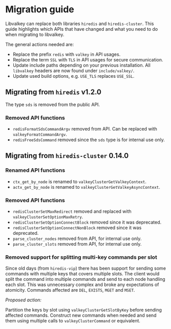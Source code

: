 # Migration guide

Libvalkey can replace both libraries `hiredis` and `hiredis-cluster`.
This guide highlights which APIs that have changed and what you need to do when migrating to libvalkey.

The general actions needed are:

* Replace the prefix `redis` with `valkey` in API usages.
* Replace the term `SSL` with `TLS` in API usages for secure communication.
* Update include paths depending on your previous installation.
  All `libvalkey` headers are now found under `include/valkey/`.
* Update used build options, e.g. `USE_TLS` replaces `USE_SSL`.

## Migrating from `hiredis` v1.2.0

The type `sds` is removed from the public API.

### Removed API functions

* `redisFormatSdsCommandArgv` removed from API. Can be replaced with `valkeyFormatCommandArgv`.
* `redisFreeSdsCommand` removed since the `sds` type is for internal use only.

## Migrating from `hiredis-cluster` 0.14.0

### Renamed API functions

* `ctx_get_by_node` is renamed to `valkeyClusterGetValkeyContext`.
* `actx_get_by_node` is renamed to `valkeyClusterGetValkeyAsyncContext`.

### Removed API functions

* `redisClusterSetMaxRedirect` removed and replaced with `valkeyClusterSetOptionMaxRetry`.
* `redisClusterSetOptionConnectBlock` removed since it was deprecated.
* `redisClusterSetOptionConnectNonBlock` removed since it was deprecated.
* `parse_cluster_nodes` removed from API, for internal use only.
* `parse_cluster_slots` removed from API, for internal use only.

### Removed support for splitting multi-key commands per slot

Since old days (from `hiredis-vip`) there has been support for sending some commands with multiple keys that covers multiple slots.
The client would split the command into multiple commands and send to each node handling each slot.
This was unnecessary complex and broke any expectations of atomicity.
Commands affected are `DEL`, `EXISTS`, `MGET` and `MSET`.

_Proposed action:_

Partition the keys by slot using `valkeyClusterGetSlotByKey` before sending affected commands.
Construct new commands when needed and send them using multiple calls to `valkeyClusterCommand` or equivalent.
